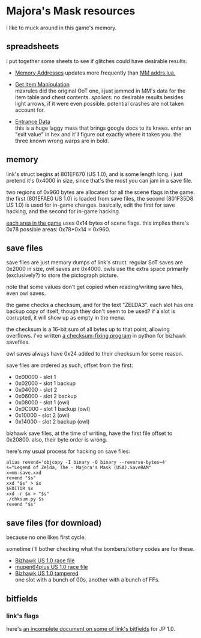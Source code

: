 # Majora's Mask resources

i like to muck around in this game's memory.

## spreadsheets

i put together some sheets to see if glitches could have desirable results.

* [Memory Addresses][gs_addrs]
  updates more frequently than [MM addrs.lua.][noice]

* [Get Item Manipulation][gim]  
  mzxrules did the original OoT one, i just jammed in MM's data for the item table and chest contents.
  *spoilers:* no desirable results besides light arrows, if it were even possible.
  potential crashes are not taken account for.

* [Entrance Data][ed]  
  this is a huge laggy mess that brings google docs to its knees.
  enter an "exit value" in hex and it'll figure out exactly where it takes you.
  the three known wrong warps are in bold.

[gs_addrs]: https://docs.google.com/spreadsheets/d/1HD8yZM1Jza3O8zO28n3k_Rjwdx58RSMA03915l51oDA/edit?usp=sharing
[noice]: /MM%20addrs.lua
[gim]: https://docs.google.com/spreadsheets/d/17LsLbF6aRePVRxisui8azPtDBfPmjugWIf91wPuXTsY
[ed]: https://docs.google.com/spreadsheets/d/1e9kDyAW0gxXHFWS-GNEtVIo-rp39wQJJOtf3B0ehhqY

## memory

link's struct begins at 801EF670 (US 1.0), and is some length long.
i just pretend it's 0x4000 in size, since that's the most you can jam in a save file.

two regions of 0x960 bytes are allocated for all the scene flags in the game.
the first (801EFAE0 US 1.0) is loaded from save files, the second (801F35D8 US 1.0) is used for in-game changes.
basically, edit the first for save hacking, and the second for in-game hacking.

[each area in the game][areas] uses 0x14 bytes of scene flags.
this implies there's 0x78 possible areas: 0x78\*0x14 = 0x960.

[areas]: https://docs.google.com/spreadsheets/d/1e9kDyAW0gxXHFWS-GNEtVIo-rp39wQJJOtf3B0ehhqY/edit#gid=2120585358

## save files

save files are just memory dumps of link's struct.
regular SoT saves are 0x2000 in size, owl saves are 0x4000.
owls use the extra space primarily (exclusively?) to store the pictograph picture.

note that some values don't get copied when reading/writing save files, even owl saves.

the game checks a checksum, and for the text "ZELDA3".
each slot has one backup copy of itself, though they don't seem to be used?
if a slot is corrupted, it will show up as empty in the menu.

the checksum is a 16-bit sum of all bytes up to that point, allowing overflows.
i've written [a checksum-fixing program][chksum] in python for bizhawk savefiles.

owl saves always have 0x24 added to their checksum for some reason.

[chksum]: /chksum.py

save files are ordered as such, offset from the first:

* 0x00000 - slot 1
* 0x02000 - slot 1 backup
* 0x04000 - slot 2
* 0x06000 - slot 2 backup
* 0x08000 - slot 1 (owl)
* 0x0C000 - slot 1 backup (owl)
* 0x10000 - slot 2 (owl)
* 0x14000 - slot 2 backup (owl)

bizhawk save files, at the time of writing, have the first file offset to 0x20800.
also, their byte order is wrong.

here's my usual process for hacking on save files:
```
alias revend='objcopy -I binary -O binary --reverse-bytes=4'
s="Legend of Zelda, The - Majora's Mask (USA).SaveRAM"
x=mm-save.xxd
revend "$s"
xxd "$s" > $x
$EDITOR $x
xxd -r $x > "$s"
./chksum.py $s
revend "$s"
```

## save files (for download)

because no one likes first cycle.

sometime i'll bother checking what the bombers/lottery codes are for these.

* [Bizhawk US 1.0 race file](https://dl.dropboxusercontent.com/u/9602837/temp/MM%20US%20Race%20File%20for%20Bizhawk.zip )
* [mupen64plus US 1.0 race file](https://dl.dropboxusercontent.com/u/9602837/temp/Legend%20of%20Zelda%2C%20The%20-%20Majora%27s%20Mask%20%28U%29%20%5B%21%5D.zip)
* [Bizhawk US 1.0 tampered](https://dl.dropboxusercontent.com/u/9602837/temp/bizhawk%20saves.zip )  
  one slot with a bunch of 00s, another with a bunch of FFs.

## bitfields

### link's flags

here's [an incomplete document on some of link's bitfields][linkfields] for JP 1.0.

[linkfields]: /mm-bitflags.txt 
